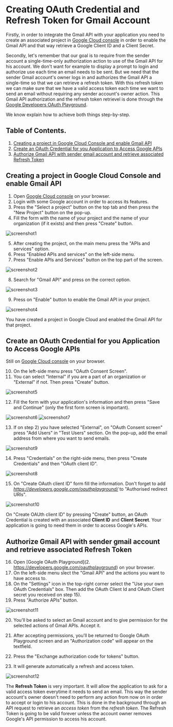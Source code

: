 # Creating OAuth Credential and Refresh Token for Gmail Account

Firstly, in order to integrate the Gmail API with your application you need to create an associated project in [Google Cloud console](https://console.cloud.google.com/) in order to enable the Gmail API and that way retrieve a Google Client ID and a Client Secret.

Secondly, let's remember that our goal is to require from the sender account a single-time-only authorization action to use of the Gmail API for his account. We don't want for example to display a prompt to login and authorize use each time an email needs to be sent. But we need that the sender Gmail account's owner logs in and authorizes the Gmail API a single-time so that we can retrieve a refresh token. With this refresh token we can make sure that we have a valid access token each time we want to send an email without requiring any sender account's owner action. This Gmail API authorization and the refresh token retrievel is done through the [Google Developers OAuth Playground](https://developers.google.com/oauthplayground/).

We know explain how to achieve both things step-by-step.

## Table of Contents.

1. [Creating a project in Google Cloud Console and enable Gmail API](#step1)
2. [Create an OAuth Credential for you Application to Access Google APIs](#step2)
3. [Authorize Gmail API with sender gmail account and retrieve associated Refresh Token](#step3)


<a name="step1"/>

## Creating a project in Google Cloud Console and enable Gmail API

1. Open [Google Cloud console](https://console.cloud.google.com/) on your browser.
2. Login with some Google account in order to access its features. 
3. Press the "Select a project" button on the top tab and then press the "New Project" button on the pop-up.
4. Fill the form with the name of your project and the name of your organization (if it exists) and then press "Create" button.

![screenshot1](./images/01_doc_image.png)

5. After creating the project, on the main menu press the "APIs and services" option.
6. Press "Enabled APIs and services" on the left-side menu.
7. Press "Enable APIs and Services" button on the top part of the screen.

![screenshot2](./images/02_doc_image.png)

8. Search for "Gmail API" and press on the correct option.

![screenshot3](./images/03_doc_image.png)

9. Press on "Enable" button to enable the Gmail API in your project.

![screenshot4](./images/04_doc_image.png)


You have created a project in Google Cloud and enabled the Gmail API for that project.


<a name="step2"/>

## Create an OAuth Credential for you Application to Access Google APIs

Still on [Google Cloud console](https://console.cloud.google.com/) on your browser.

10. On the left-side menu press "OAuth Consent Screen".
11. You can select "Internal" if you are a part of an organization or "External" if not. Then press "Create" button.

![screenshot5](./images/05_doc_image.png)

12. Fill the form with your application's information and then press "Save and Continue" (only the first form screen is important). 

![screenshot6](./images/06_doc_image.png)
![screenshot7](./images/07_doc_image.png)

13. If on step 2) you have selected "External", on "OAuth Consent screen" press "Add Users" in "Test Users" section. On the pop-up, add the email address from where you want to send emails. 

![screenshot9](./images/09_doc_image.png)

14. Press "Credentials" on the right-side menu, then press "Create Credentials" and then "OAuth client ID". 

![screenshot8](./images/08_doc_image.png)

15. On "Create OAuth client ID" form fill the information. Don't forget to add *https://developers.google.com/oauthplayground/* to "Authorised redirect URIs".

![screenshot10](./images/10_doc_image.png)

On "Create OAUth client ID" by pressing "Create" button, an OAuth Credential is created with an associated **Client ID** and **Client Secret**. Your application is going to need them in order to access Google's APIs.

<a name="step3"/>

## Authorize Gmail API with sender gmail account and retrieve associated Refresh Token

16. Open [Google OAuth Playground](2. https://developers.google.com/oauthplayground) on your browser.
17. On the left-side menu slect the "Gmail API" and the actions you want to have access to.
18. On the "Settings" icon in the top-right corner select the "Use your own OAuth Credentials" box. Then add the OAuth Client Id and OAuth Client secret you received on step 15). 
19. Press "Authorize APIs" button.

![screenshot11](./images/11_doc_image.png)

20. You'll be asked to select an Gmail account and to give permission for the selected actions of Gmail APIs. Accept it.

21. After accepting permissions, you'll be returned to Google OAuth Playground screen and an "Authorization code" will appear on the textfield. 

22. Press the "Exchange authorization code for tokens" button.

23. It will generate automatically a refresh and access token. 
 
 ![screenshot12](./images/12_doc_image.png)

The **Refresh Token** is very important. It will allow the application to ask for a valid access token everytime it needs to send an email. This way the sender account's owner doesn't need to perform any action from now on in order to accept or login to his account. This is done in the background through an API request to retrieve an *access token* from the *refresh token*.
The Refresh Token is going to be valid forever unless the account owner removes Google's API permission to access his account.
